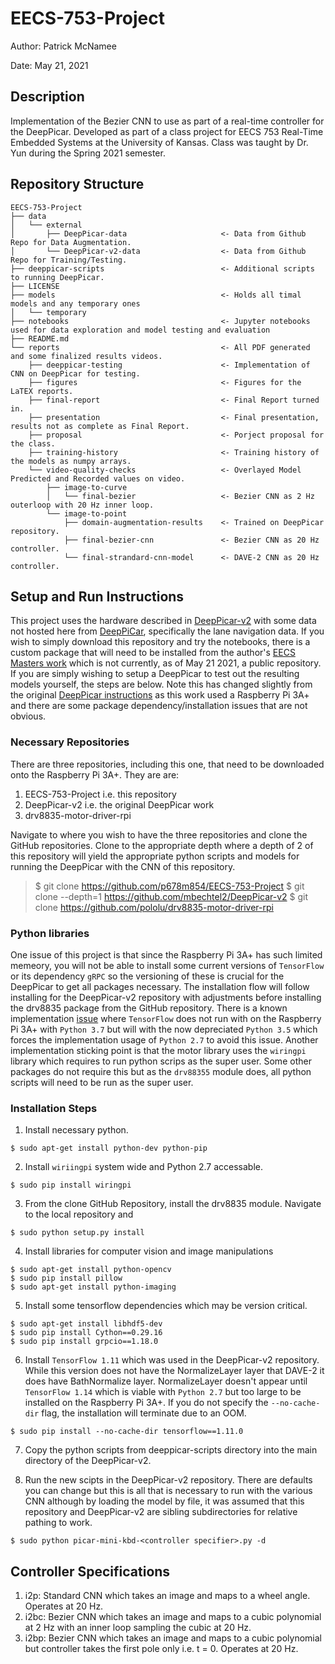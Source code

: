 # EECS-753-Project

Author: Patrick McNamee

Date: May 21, 2021

## Description

Implementation of the Bezier CNN to use as part of a real-time controller for the DeepPicar. Developed as part of a class project for EECS 753 Real-Time Embedded Systems at the University of Kansas. Class was taught by Dr. Yun during the Spring 2021 semester.

## Repository Structure

```
EECS-753-Project
├── data
│   └── external
│       ├── DeepPicar-data                     <- Data from Github Repo for Data Augmentation.
│       └── DeepPicar-v2-data                  <- Data from Github Repo for Training/Testing.
├── deeppicar-scripts                          <- Additional scripts to running DeepPicar.
├── LICENSE
├── models                                     <- Holds all timal models and any temporary ones
│   └── temporary
├── notebooks                                  <- Jupyter notebooks used for data exploration and model testing and evaluation
├── README.md
└── reports                                    <- All PDF generated and some finalized results videos.
    ├── deeppicar-testing                      <- Implementation of CNN on DeepPicar for testing.
    ├── figures                                <- Figures for the LaTEX reports.
    ├── final-report                           <- Final Report turned in.
    ├── presentation                           <- Final presentation, results not as complete as Final Report.
    ├── proposal                               <- Porject proposal for the class.
    ├── training-history                       <- Training history of the models as numpy arrays.
    └── video-quality-checks                   <- Overlayed Model Predicted and Recorded values on video.
        ├── image-to-curve
        │   └── final-bezier                   <- Bezier CNN as 2 Hz outerloop with 20 Hz inner loop.
        └── image-to-point
            ├── domain-augmentation-results    <- Trained on DeepPicar repository.
            ├── final-bezier-cnn               <- Bezier CNN as 20 Hz controller.
            └── final-strandard-cnn-model      <- DAVE-2 CNN as 20 Hz controller.
```

## Setup and Run Instructions

This project uses the hardware described in [DeepPicar-v2](https://github.com/mbechtel2/DeepPicar-v2) with some data not hosted here from [DeepPiCar](https://github.com/dctian/DeepPiCar), specifically the lane navigation data. If you wish to simply download this repository and try the notebooks, there is a custom package that will need to be installed from the author's [EECS Masters work](https://github.com/p678m854/EECS-Masters) which is not currently, as of May 21 2021, a public repository. If you are simply wishing to setup a DeepPicar to test out the resulting models yourself, the steps are below. Note this has changed slightly from the original [DeepPicar instructions](https://github.com/mbechtel2/DeepPicar-v2/wiki/Setup-and-Operation) as this work used a Raspberry Pi 3A+ and there are some package dependency/installation issues that are not obvious.

### Necessary Repositories

There are three repositories, including this one, that need to be downloaded onto the Raspberry Pi 3A+. They are are:

1. EECS-753-Project i.e. this repository
2. DeepPicar-v2 i.e. the original DeepPicar work
3. drv8835-motor-driver-rpi

Navigate to where you wish to have the three repositories and clone the GitHub repositories. Clone to the appropriate depth where a depth of 2 of this repository will yield the appropriate python scripts and models for running the DeepPicar with the CNN of this repository.

> $ git clone https://github.com/p678m854/EECS-753-Project
> $ git clone --depth=1 https://github.com/mbechtel2/DeepPicar-v2
> $ git clone https://github.com/pololu/drv8835-motor-driver-rpi

### Python libraries

One issue of this project is that since the Raspberry Pi 3A+ has such limited memeory, you will not be able to install some current versions of `TensorFlow` or its dependency `gRPC` so the versioning of these is crucial for the DeepPicar to get all packages necessary. The installation flow will follow installing for the DeepPicar-v2 repository with adjustments before installing the drv8835 package from the GitHub repository. There is a known implementation [issue](https://stackoverflow.com/questions/56002315/undefined-symbol-pythreadstate-current-when-importing-tensorflow) where `TensorFlow` does not run with on the Raspberry Pi 3A+ with `Python 3.7` but will with the now depreciated `Python 3.5` which forces the implementation usage of `Python 2.7` to avoid this issue. Another implementation sticking point is that the motor library uses the `wiringpi` library which requires to run python scrips as the super user. Some other packages do not require this but as the `drv88355` module does, all python scripts will need to be run as the super user.


### Installation Steps

1. Install necessary python.

```
$ sudo apt-get install python-dev python-pip
```


2. Install `wiriingpi` system wide and Python 2.7 accessable.
```
$ sudo pip install wiringpi
```

3. From the clone GitHub Repository, install the drv8835 module. Navigate to the local repository and
```
$ sudo python setup.py install
```

4. Install libraries for computer vision and image manipulations
```
$ sudo apt-get install python-opencv
$ sudo pip install pillow
$ sudo apt-get install python-imaging
```

5. Install some tensorflow dependencies which may be version critical.
```
$ sudo apt-get install libhdf5-dev
$ sudo pip install Cython==0.29.16
$ sudo pip install grpcio==1.18.0
```

6. Install `TensorFlow 1.11` which was used in the DeepPicar-v2 repository. While this version does not have the NormalizeLayer layer that DAVE-2 it does have BathNormalize layer. NormalizeLayer doesn't appear until `TensorFlow 1.14` which is viable with `Python 2.7` but too large to be installed on the Raspberry Pi 3A+. If you do not specify the `--no-cache-dir` flag, the installation will terminate due to an OOM.

```
$ sudo pip install --no-cache-dir tensorflow==1.11.0
```

7. Copy the python scripts from deeppicar-scripts directory into the main directory of the DeepPicar-v2.

8. Run the new scipts in the DeepPicar-v2 repository. There are defaults you can change but this is all that is necessary to run with the various CNN although by loading the model by file, it was assumed that this repository and DeepPicar-v2 are sibling subdirectories for relative pathing to work.

```
$ sudo python picar-mini-kbd-<controller specifier>.py -d
```

## Controller Specifications

1. i2p: Standard CNN which takes an image and maps to a wheel angle. Operates at 20 Hz.
2. i2bc: Bezier CNN which takes an image and maps to a cubic polynomial at 2 Hz with an inner loop sampling the cubic at 20 Hz.
3. i2bp: Bezier CNN which takes an image and maps to a cubic polynomial but controller takes the first pole only i.e. t = 0. Operates at 20 Hz.

